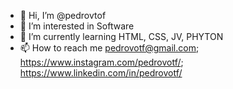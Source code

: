 - 👋 Hi, I’m @pedrovtof
- 👀 I’m interested in Software
- 🌱 I’m currently learning HTML, CSS, JV, PHYTON
- 📫 How to reach me pedrovotf@gmail.com; https://www.instagram.com/pedrovotf/; https://www.linkedin.com/in/pedrovotf/

<!---
pedrovtof/pedrovtof is a ✨ special ✨ repository because its `README.md` (this file) appears on your GitHub profile.
You can click the Preview link to take a look at your changes.
--->
